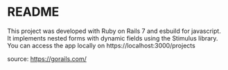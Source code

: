 # README

This project was developed with Ruby on Rails 7 and esbuild for javascript. It implements nested forms with dynamic fields using the Stimulus library. You can access the app locally on https://localhost:3000/projects

source: https://gorails.com/

